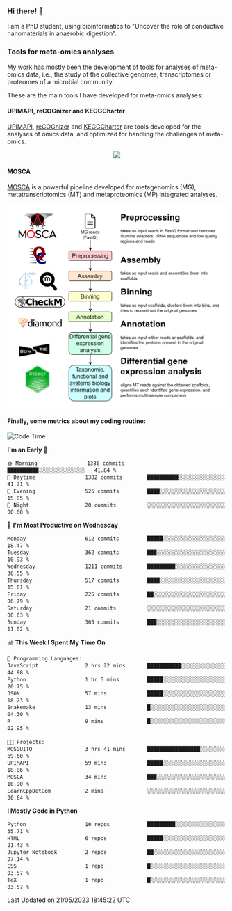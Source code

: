 ### Hi there! 👋

I am a PhD student, using bioinformatics to "Uncover the role of conductive nanomaterials in anaerobic digestion".

### Tools for meta-omics analyses

My work has mostly been the development of tools for analyses of meta-omics data, i.e., the study of the collective genomes, transcriptomes or proteomes of a microbial community.

These are the main tools I have developed for meta-omics analyses:

#### UPIMAPI, reCOGnizer and KEGGCharter

[UPIMAPI](https://github.com/iquasere/UPIMAPI), [reCOGnizer](https://github.com/iquasere/reCOGnizer) and [KEGGCharter](https://github.com/iquasere/KEGGCharter) are tools developed for the analyses of omics data, and optimized for handling the challenges of meta-omics.

<p align="center">
    <img src="assets/annotation_paper.png">
</p>

#### MOSCA

[MOSCA](https://github.com/iquasere/MOSCA) is a powerful pipeline developed for metagenomics (MG), metatranscriptomics (MT) and metaproteomics (MP) integrated analyses.

<p align="center">
    <img src="assets/mosca_workflow.png" align="center" width="700">
</p>


#### Finally, some metrics about my coding routine:

<!--START_SECTION:waka-->
![Code Time](http://img.shields.io/badge/Code%20Time-569%20hrs%204%20mins-blue)

**I'm an Early 🐤** 

```text
🌞 Morning                1386 commits        ██████████░░░░░░░░░░░░░░░   41.84 % 
🌆 Daytime                1382 commits        ██████████░░░░░░░░░░░░░░░   41.71 % 
🌃 Evening                525 commits         ████░░░░░░░░░░░░░░░░░░░░░   15.85 % 
🌙 Night                  20 commits          ░░░░░░░░░░░░░░░░░░░░░░░░░   00.60 % 
```
📅 **I'm Most Productive on Wednesday** 

```text
Monday                   612 commits         █████░░░░░░░░░░░░░░░░░░░░   18.47 % 
Tuesday                  362 commits         ███░░░░░░░░░░░░░░░░░░░░░░   10.93 % 
Wednesday                1211 commits        █████████░░░░░░░░░░░░░░░░   36.55 % 
Thursday                 517 commits         ████░░░░░░░░░░░░░░░░░░░░░   15.61 % 
Friday                   225 commits         ██░░░░░░░░░░░░░░░░░░░░░░░   06.79 % 
Saturday                 21 commits          ░░░░░░░░░░░░░░░░░░░░░░░░░   00.63 % 
Sunday                   365 commits         ███░░░░░░░░░░░░░░░░░░░░░░   11.02 % 
```


📊 **This Week I Spent My Time On** 

```text
💬 Programming Languages: 
JavaScript               2 hrs 22 mins       ███████████░░░░░░░░░░░░░░   44.98 % 
Python                   1 hr 5 mins         █████░░░░░░░░░░░░░░░░░░░░   20.75 % 
JSON                     57 mins             █████░░░░░░░░░░░░░░░░░░░░   18.23 % 
Snakemake                13 mins             █░░░░░░░░░░░░░░░░░░░░░░░░   04.30 % 
R                        9 mins              █░░░░░░░░░░░░░░░░░░░░░░░░   02.95 % 

🐱‍💻 Projects: 
MOSGUITO                 3 hrs 41 mins       █████████████████░░░░░░░░   69.60 % 
UPIMAPI                  59 mins             █████░░░░░░░░░░░░░░░░░░░░   18.86 % 
MOSCA                    34 mins             ███░░░░░░░░░░░░░░░░░░░░░░   10.90 % 
LearnCppDotCom           2 mins              ░░░░░░░░░░░░░░░░░░░░░░░░░   00.64 % 
```

**I Mostly Code in Python** 

```text
Python                   10 repos            █████████░░░░░░░░░░░░░░░░   35.71 % 
HTML                     6 repos             █████░░░░░░░░░░░░░░░░░░░░   21.43 % 
Jupyter Notebook         2 repos             ██░░░░░░░░░░░░░░░░░░░░░░░   07.14 % 
CSS                      1 repo              █░░░░░░░░░░░░░░░░░░░░░░░░   03.57 % 
TeX                      1 repo              █░░░░░░░░░░░░░░░░░░░░░░░░   03.57 % 
```




 Last Updated on 21/05/2023 18:45:22 UTC
<!--END_SECTION:waka-->
